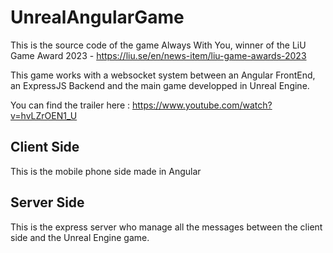 # UnrealAngularGame

This is the source code of the game Always With You, winner of the LiU Game Award 2023 - https://liu.se/en/news-item/liu-game-awards-2023

This game works with a websocket system between an Angular FrontEnd, an ExpressJS Backend and the main game developped in Unreal Engine.

You can find the trailer here : https://www.youtube.com/watch?v=hvLZrOEN1_U

## Client Side

This is the mobile phone side made in Angular 

## Server Side

This is the express server who manage all the messages between the client side and the Unreal Engine game.
